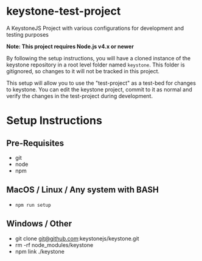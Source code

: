 # keystone-test-project

A KeystoneJS Project with various configurations for development and testing purposes

**Note: This project requires Node.js v4.x or newer**

By following the setup instructions, you will have a cloned instance of the keystone repository in a root level folder named `keystone`. This folder is gitignored, so changes to it will not be tracked in this project.

This setup will allow you to use the "test-project" as a test-bed for changes to keystone. You can edit the keystone project, commit to it as normal and verify the changes in the test-project during development.

# Setup Instructions

## Pre-Requisites

* git
* node
* npm

## MacOS / Linux / Any system with BASH

* `npm run setup`

## Windows / Other

* git clone git@github.com:keystonejs/keystone.git
* rm -rf node_modules/keystone
* npm link ./keystone
